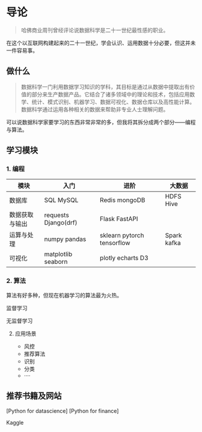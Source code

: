 # 导论

> 哈佛商业周刊曾经评论说数据科学是二十一世纪最性感的职业。

在这个以互联网构建起来的二十一世纪，学会认识、运用数据十分必要，但这并未一件容易事。

## 做什么

> 数据科学一门利用数据学习知识的学科，其目标是通过从数据中提取出有价值的部分来生产数据产品。它结合了诸多领域中的理论和技术，包括应用数学、统计、模式识别、机器学习、数据可视化、数据仓库以及高性能计算。数据科学通过运用各种相关的数据来帮助非专业人士理解问题。 

可以说数据科学家要学习的东西非常非常的多，但我将其拆分成两个部分——编程与算法。

## 学习模块

### 1. 编程

|模块|入门|进阶|大数据|
|-|-|-|-|
|数据库|SQL MySQL | Redis mongoDB|HDFS Hive |
|数据获取与输出|requests Django(drf)|Flask FastAPI | |
|运算与处理|numpy pandas|sklearn pytorch tensorflow |Spark kafka|
|可视化| matplotlib seaborn|plotly echarts D3|

### 2. 算法

算法有好多种，但现在机器学习的算法最为火热。

监督学习

无监督学习


2.  应用场景
    
    - 风控 
    - 推荐算法 
    - 识别 
    - 分类 
    - ····

## 推荐书籍及网站

[Python for datascience] [Python for finance] 

Kaggle